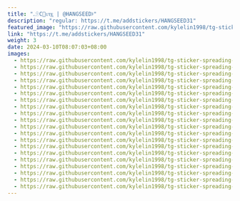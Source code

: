 ```yaml
---
title: "𓄂C⃯ᴜᴛ͢ᴇ | @HANGSEED𖨘"
description: "regular: https://t.me/addstickers/HANGSEED31"
featured_image: "https://raw.githubusercontent.com/kylelin1998/tg-sticker-spreading-worldwide-images/main/img/5967d643-c3d6-45c6-a4ac-d535a95d3a85.jpg"
link: "https://t.me/addstickers/HANGSEED31"
weight: 3
date: 2024-03-10T08:07:03+08:00
images:
  - https://raw.githubusercontent.com/kylelin1998/tg-sticker-spreading-worldwide-images/main/img/5967d643-c3d6-45c6-a4ac-d535a95d3a85.jpg
  - https://raw.githubusercontent.com/kylelin1998/tg-sticker-spreading-worldwide-images/main/img/dfc31218-0c99-4911-a1cd-bad33b300fc1.jpg
  - https://raw.githubusercontent.com/kylelin1998/tg-sticker-spreading-worldwide-images/main/img/fd71275e-3159-499b-b4a0-50988cb5a187.jpg
  - https://raw.githubusercontent.com/kylelin1998/tg-sticker-spreading-worldwide-images/main/img/68099953-296f-472c-95b8-f1dbca5c1106.jpg
  - https://raw.githubusercontent.com/kylelin1998/tg-sticker-spreading-worldwide-images/main/img/38cf5654-7695-4cb7-b9bc-f6ddfd7d2438.jpg
  - https://raw.githubusercontent.com/kylelin1998/tg-sticker-spreading-worldwide-images/main/img/9c6308a0-1c11-48f4-9fd2-9fda307d5e49.jpg
  - https://raw.githubusercontent.com/kylelin1998/tg-sticker-spreading-worldwide-images/main/img/4ed6be2e-8c5e-440d-ae02-1b4b0f9fbbf6.jpg
  - https://raw.githubusercontent.com/kylelin1998/tg-sticker-spreading-worldwide-images/main/img/4451405a-163b-4073-abd0-c00e9a07ec63.jpg
  - https://raw.githubusercontent.com/kylelin1998/tg-sticker-spreading-worldwide-images/main/img/e019eafa-4516-4036-890d-a64895b00538.jpg
  - https://raw.githubusercontent.com/kylelin1998/tg-sticker-spreading-worldwide-images/main/img/1885f96b-c8d8-4265-b6d9-36f158adc1cf.jpg
  - https://raw.githubusercontent.com/kylelin1998/tg-sticker-spreading-worldwide-images/main/img/ff249457-bfdc-4812-92c8-cf6129f78e49.jpg
  - https://raw.githubusercontent.com/kylelin1998/tg-sticker-spreading-worldwide-images/main/img/7b04177f-13a5-48f9-8769-652288999e18.jpg
  - https://raw.githubusercontent.com/kylelin1998/tg-sticker-spreading-worldwide-images/main/img/8cd3464f-b150-4b61-b2e0-5c6093a224c3.jpg
  - https://raw.githubusercontent.com/kylelin1998/tg-sticker-spreading-worldwide-images/main/img/a5b8c3a9-c130-450e-82c1-a7d42c0a2325.jpg
  - https://raw.githubusercontent.com/kylelin1998/tg-sticker-spreading-worldwide-images/main/img/7ad3fa63-c1d3-4463-be2d-e55387f56ea3.jpg
  - https://raw.githubusercontent.com/kylelin1998/tg-sticker-spreading-worldwide-images/main/img/4969c15f-2910-4e57-94ba-720f22ebaea5.jpg
  - https://raw.githubusercontent.com/kylelin1998/tg-sticker-spreading-worldwide-images/main/img/633dd5bb-f48e-4d87-875e-fdc9668f27c1.jpg
  - https://raw.githubusercontent.com/kylelin1998/tg-sticker-spreading-worldwide-images/main/img/6abb2500-6fe6-4e37-8428-e6709f536ecc.jpg
  - https://raw.githubusercontent.com/kylelin1998/tg-sticker-spreading-worldwide-images/main/img/bf90b08a-c4b0-4b10-b936-e4d8d74c1496.jpg
  - https://raw.githubusercontent.com/kylelin1998/tg-sticker-spreading-worldwide-images/main/img/35cc90df-0638-421f-bef5-651791b4e77c.jpg
---
```

